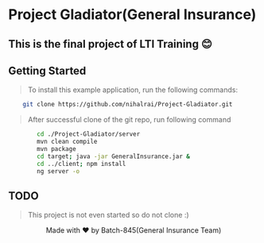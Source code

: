 # Project Gladiator(General Insurance)


## This is the final project of LTI Training :blush:


## Getting Started


> To install this example application, run the following commands:

```bash
    git clone https://github.com/nihalrai/Project-Gladiator.git
```

> After successful clone of the git repo, run following command

```bash
        cd ./Project-Gladiator/server
        mvn clean compile
        mvn package
        cd target; java -jar GeneralInsurance.jar &
        cd ../client; npm install
        ng server -o
```


## TODO

> This project is not even started so do not clone :)



<p align="center"> Made with ❤️ by Batch-845(General Insurance Team) </p>

